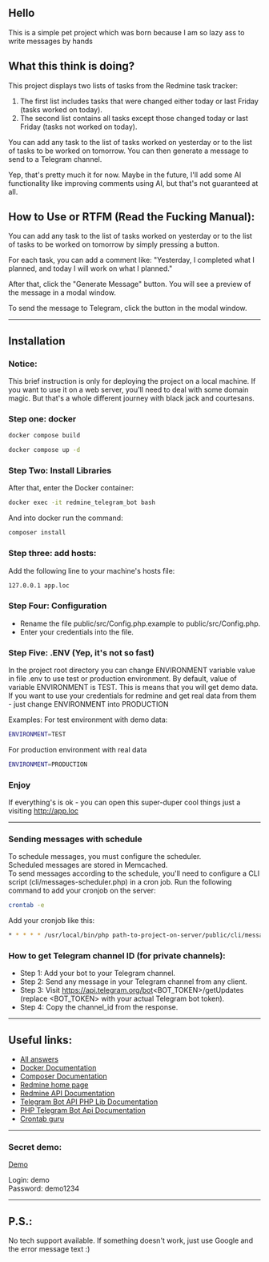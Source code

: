 ## Hello

This is a simple pet project which was born because I am so lazy ass
to write messages by hands

## What this think is doing?

This project displays two lists of tasks from the Redmine task tracker:

1. The first list includes tasks that were changed either today or last Friday (tasks worked on today).
2. The second list contains all tasks except those changed today or last Friday (tasks not worked on today).

You can add any task to the list of tasks worked on yesterday or
to the list of tasks to be worked on tomorrow.
You can then generate a message to send to a Telegram channel.

Yep, that's pretty much it for now. Maybe in the future,
I'll add some AI functionality  like improving comments using AI,
but that's not guaranteed at all.

## How to Use or RTFM (Read the Fucking Manual):

You can add any task to the list of tasks worked on yesterday or to the list of tasks to be worked on tomorrow by simply pressing a button.

For each task, you can add a comment like: "Yesterday, I completed what I planned, and today I will work on what I planned."

After that, click the "Generate Message" button. You will see a preview of the message in a modal window.

To send the message to Telegram, click the button in the modal window.

---

## Installation

### Notice:
This brief instruction is only for deploying the project on a local machine.
If you want to use it on a web server, you'll need to deal with some
domain magic. But that's a whole different journey with black jack
and courtesans.

### Step one: docker

```bash
docker compose build
```

```bash
docker compose up -d
```

### Step Two: Install Libraries
After that, enter the Docker container:

```bash
docker exec -it redmine_telegram_bot bash
```

And into docker run the command:

```bash
composer install
```

### Step three: add hosts:

Add the following line to your machine's hosts file:

```bash
127.0.0.1 app.loc
```
### Step Four: Configuration
- Rename the file public/src/Config.php.example to public/src/Config.php.
- Enter your credentials into the file.

### Step Five: .ENV (Yep, it's not so fast)
In the project root directory you can change ENVIRONMENT variable value in file .env
to use test or production environment.
By default, value of variable ENVIRONMENT is TEST. This is means that you will
get demo data.
If you want to use your credentials for redmine and get real data
from them - just change ENVIRONMENT into PRODUCTION

Examples:
For test environment with demo data:
```bash
ENVIRONMENT=TEST
```
For production environment with real data
```bash
ENVIRONMENT=PRODUCTION
```

### Enjoy

If everything's is ok - you can open this super-duper cool things
just a visiting http://app.loc

---

### Sending messages with schedule

To schedule messages, you must configure the scheduler.<br> 
Scheduled messages are stored in Memcached.<br>
To send messages according to the schedule, you'll need to configure a CLI script (cli/messages-scheduler.php) in a cron job.
Run the following command to add your cronjob on the server:

```bash
crontab -e
```

Add your cronjob like this:

```bash
* * * * * /usr/local/bin/php path-to-project-on-server/public/cli/messages-scheduler.php
```


### How to get Telegram channel ID (for private channels):
- Step 1: Add your bot to your Telegram channel.
- Step 2: Send any message in your Telegram channel from any client.
- Step 3: Visit https://api.telegram.org/bot<BOT_TOKEN>/getUpdates (replace <BOT_TOKEN> with your actual Telegram bot token).
- Step 4: Copy the channel_id from the response.

---

## Useful links:
- [All answers](https://google.com)
- [Docker Documentation](https://docs.docker.com)
- [Composer Documentation](https://getcomposer.org/doc/01-basic-usage.md)
- [Redmine home page](https://www.redmine.org)
- [Redmine API Documentation](https://www.redmine.org/projects/redmine/wiki/rest_api)
- [Telegram Bot API PHP Lib Documentation](https://packagist.org/packages/longman/telegram-bot)
- [PHP Telegram Bot Api Documentation](https://packagist.org/packages/telegram-bot/api)
- [Crontab guru](https://crontab.guru)

---

### Secret demo:
[Demo](http://lazyassinc.vv.dp.ua/)

Login: demo <br>
Password: demo1234

---

## P.S.:
No tech support available.
If something doesn't work, just use Google and the error message text :)
